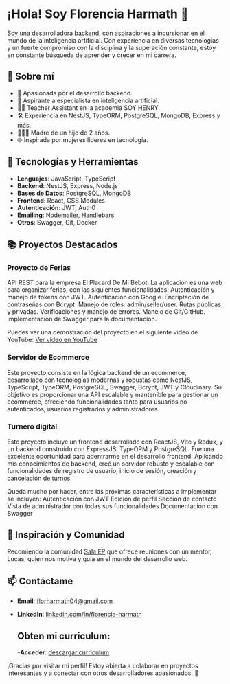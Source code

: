 # ¡Hola! Soy Florencia Harmath 👋

Soy una desarrolladora backend, con aspiraciones a incursionar en el mundo de la inteligencia artificial. Con experiencia en diversas tecnologías y un fuerte compromiso con la disciplina y la superación constante, estoy en constante búsqueda de aprender y crecer en mi carrera.

## 🚀 Sobre mí

- 🌟 Apasionada por el desarrollo backend.
- 🧠 Aspirante a especialista en inteligencia artificial.
- 👩‍🏫 Teacher Assistant en la academia SOY HENRY.
- 🛠️ Experiencia en NestJS, TypeORM, PostgreSQL, MongoDB, Express y más.
- 👩‍👧‍👦 Madre de un hijo de 2 años.
- 🌐 Inspirada por mujeres líderes en tecnología.

## 🔧 Tecnologías y Herramientas

- **Lenguajes**: JavaScript, TypeScript
- **Backend**: NestJS, Express, Node.js
- **Bases de Datos**: PostgreSQL, MongoDB
- **Frontend**: React, CSS Modules
- **Autenticación**: JWT, Auth0
- **Emailing**: Nodemailer, Handlebars
- **Otros**: Swagger, Git, Docker

## 📚 Proyectos Destacados

### Proyecto de Ferias
API REST para la empresa El Placard De Mi Bebot. La aplicación es una web para organizar ferias, con las siguientes funcionalidades: 
Autenticación y manejo de tokens con JWT.
Autenticación con Google.
Encriptación de contraseñas con Bcrypt.
Manejo de roles: admin/seller/user.
Rutas públicas y privadas.
Verificaciones y manejo de errores.
Manejo de Git/GitHub.
Implementación de Swagger para la documentación.

 Puedes ver una demostración del proyecto en el siguiente video de YouTube:
[Ver video en YouTube](https://youtu.be/6M7p-3dCETA)


### Servidor de Ecommerce
Este proyecto consiste en la lógica backend de un ecommerce, desarrollado con tecnologías modernas y robustas como NestJS, TypeScript, TypeORM, PostgreSQL, Swagger, Bcrypt, JWT y Cloudinary. Su objetivo es proporcionar una API escalable y mantenible para gestionar un ecommerce, ofreciendo funcionalidades tanto para usuarios no autenticados, usuarios registrados y administradores.

### Turnero digital
Este proyecto incluye un frontend desarrollado con ReactJS, Vite y Redux, y un backend construido con ExpressJS, TypeORM y PostgreSQL. Fue una excelente oportunidad para adentrarme en el desarrollo frontend. Aplicando mis conocimientos de backend, creé un servidor robusto y escalable con funcionalidades de registro de usuario, inicio de sesión, creación y cancelación de turnos.

Queda mucho por hacer, entre las próximas características a implementar se incluyen:
Autenticación con JWT
Edición de perfil
Sección de contacto
Vista de administrador con todas sus funcionalidades
Documentación con Swagger

## 🌟 Inspiración y Comunidad

Recomiendo la comunidad [Sala EP](https://emprendeprogramando.com/sala-ep) que ofrece reuniones con un mentor, Lucas, quien nos motiva y guía en el mundo del desarrollo web.

## 📫 Contáctame

- **Email**: [florharmath04@gmail.com](mailto:florharmath04@gmail.com)
- **LinkedIn**: [linkedin.com/in/florencia-harmath](https://www.linkedin.com/in/florencia-harmath)

  ## Obten mi curriculum:

  -**Acceder**: [descargar curriculum](https://github.com/Florencia-Harmath/curriculum/blob/main/CV%20Florencia%20Harmath%20(1).pdf)

¡Gracias por visitar mi perfil! Estoy abierta a colaborar en proyectos interesantes y a conectar con otros desarrolladores apasionados. 🚀
